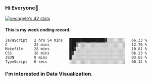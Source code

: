 ### Hi Everyone👋

[![seongyle's 42 stats](https://badge42.vercel.app/api/v2/cl260u6td000609l4p4inxynw/stats?cursusId=21&coalitionId=86)](https://github.com/JaeSeoKim/badge42)

#### This is my week coding record.

<!--START_SECTION:waka-->

```text
JavaScript   2 hrs 54 mins   ████████████████▓░░░░░░░░   66.33 %
C            33 mins         ███▒░░░░░░░░░░░░░░░░░░░░░   12.76 %
Makefile     28 mins         ██▓░░░░░░░░░░░░░░░░░░░░░░   10.81 %
CSS          16 mins         █▓░░░░░░░░░░░░░░░░░░░░░░░   06.23 %
JSON         9 mins          █░░░░░░░░░░░░░░░░░░░░░░░░   03.65 %
TypeScript   0 secs          ░░░░░░░░░░░░░░░░░░░░░░░░░   00.12 %
```

<!--END_SECTION:waka-->

### I'm interested in Data Visualization.

<!--
**YeonSeong-Lee/YeonSeong-Lee** is a ✨ _special_ ✨ repository because its `README.md` (this file) appears on your GitHub profile.

Here are some ideas to get you started:

- 🔭 I’m currently working on ...
- 🌱 I’m currently learning ...
- 👯 I’m looking to collaborate on ...
- 🤔 I’m looking for help with ...
- 💬 Ask me about ...
- 📫 How to reach me: ...
- 😄 Pronouns: ...
- ⚡ Fun fact: ...
-->
